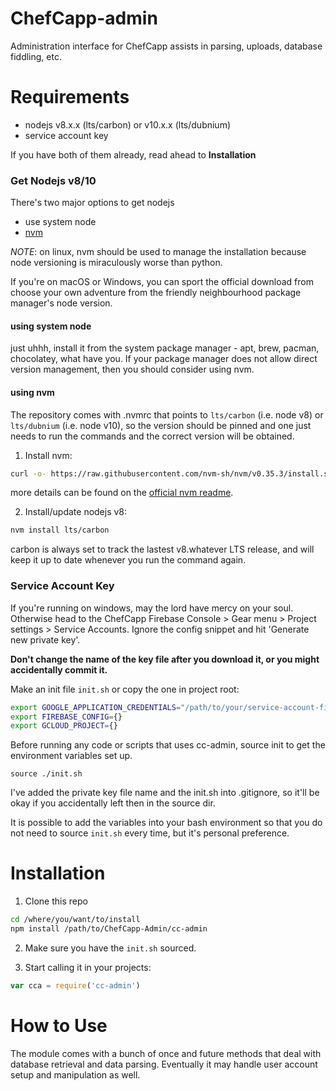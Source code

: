 # ChefCapp-admin

Administration interface for ChefCapp assists in parsing, uploads, database fiddling, etc.

# Requirements

* nodejs v8.x.x (lts/carbon) or v10.x.x (lts/dubnium)
* service account key

If you have both of them already, read ahead to **Installation**

### Get Nodejs v8/10

There's two major options to get nodejs

* use system node
* [nvm](https://github.com/nvm-sh/nvm#installing-and-updating)

*NOTE*: on linux, nvm should be used to manage the installation because node versioning is miraculously worse than python. 

If you're on macOS or Windows, you can sport the official download from  choose your own adventure from the friendly neighbourhood package manager's node version. 

#### using system node
just uhhh, install it from the system package manager - apt, brew, pacman, chocolatey, what have you. If your package manager does not allow direct version management, then you should consider using nvm.

#### using nvm
The repository comes with .nvmrc that points to `lts/carbon` (i.e. node v8) or `lts/dubnium` (i.e. node v10), so the version should be pinned and one just needs to run the commands and the correct version will be obtained.

1. Install nvm:

``` sh
curl -o- https://raw.githubusercontent.com/nvm-sh/nvm/v0.35.3/install.sh | bash
```
more details can be found on the [official nvm readme](https://github.com/nvm-sh/nvm#installing-and-updating).

2. Install/update nodejs v8:

``` sh
nvm install lts/carbon
```
carbon is always set to track the lastest v8.whatever LTS release, and will keep it up to date whenever you run the command again.

### Service Account Key

If you're running on windows, may the lord have mercy on your soul. Otherwise head to the ChefCapp Firebase Console > Gear menu > Project settings > Service Accounts. Ignore the config snippet and hit 'Generate new private key'.

**Don't change the name of the key file after you download it, or you might accidentally commit it.**

Make an init file `init.sh` or copy the one in project root:

``` sh
export GOOGLE_APPLICATION_CREDENTIALS="/path/to/your/service-account-file.json"
export FIREBASE_CONFIG={}
export GCLOUD_PROJECT={}
```

Before running any code or scripts that uses cc-admin, source init to get the 
environment variables set up.

`source ./init.sh`


I've added the private key file name and the init.sh into .gitignore, so it'll be
okay if you accidentally left then in the source dir.

It is possible to add the variables into your bash environment so that you do 
not need to source `init.sh` every time, but it's personal preference.


# Installation

1. Clone this repo

``` sh
cd /where/you/want/to/install
npm install /path/to/ChefCapp-Admin/cc-admin
```

2. Make sure you have the `init.sh` sourced.

3. Start calling it in your projects:

``` javascript
var cca = require('cc-admin')
```


# How to Use

The module comes with a bunch of once and future methods that deal with database
retrieval and data parsing. Eventually it may handle user account setup and 
manipulation as well.
